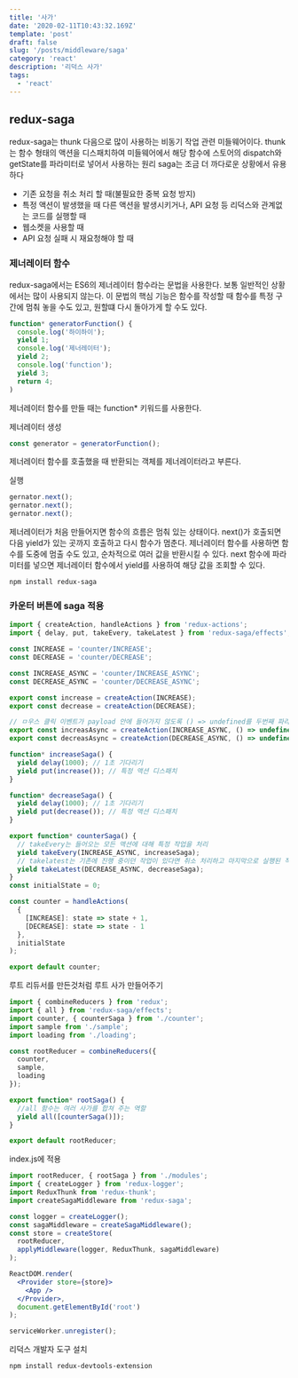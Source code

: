 ```yaml
---
title: '사가'
date: '2020-02-11T10:43:32.169Z'
template: 'post'
draft: false
slug: '/posts/middleware/saga'
category: 'react'
description: '리덕스 사가'
tags:
  - 'react'
---
```


## redux-saga

redux-saga는 thunk 다음으로 많이 사용하는 비동기 작업 관련 미들웨어이다. thunk는 함수 형태의 액션을 디스패치하여 미들웨어에서 해당 함수에 스토어의 dispatch와 getState를 파라미터로 넣어서 사용하는 원리
saga는 조금 더 까다로운 상황에서 유용하다

- 기존 요청을 취소 처리 할 때(불필요한 중복 요청 방지)
- 특정 액션이 발생했을 때 다른 액션을 발생시키거나, API 요청 등 리덕스와 관계없는 코드를 실행할 때
- 웹소켓을 사용할 때
- API 요청 실패 시 재요청해야 할 때

### 제너레이터 함수

redux-saga에서는 ES6의 제너레이터 함수라는 문법을 사용한다. 보통 일반적인 상황에서는 많이 사용되지 않는다.
이 문법의 핵심 기능은 함수를 작성할 때 함수를 특정 구간에 멈춰 놓을 수도 있고, 원할떄 다시 돌아가게 할 수도 있다.

```js
function* generatorFunction() {
  console.log('하이하이');
  yield 1;
  console.log('제너레이터');
  yield 2;
  console.log('function');
  yield 3;
  return 4;
)
```

제너레이터 함수를 만들 때는 function\* 키워드를 사용한다.

제너레이터 생성

```js
const generator = generatorFunction();
```

제너레이터 함수를 호출했을 때 반환되는 객체를 제너레이터라고 부른다.

실행

```js
gernator.next();
gernator.next();
gernator.next();
```

제너레이터가 처음 만들어지면 함수의 흐름은 멈춰 있는 상태이다. next()가 호출되면 다음 yield가 있는 곳까지 호출하고 다시 함수가 멈춘다. 제너레이터 함수를 사용하면 함수를 도중에 멈출 수도 있고, 순차적으로 여러 값을 반환시킬 수 있다. next 함수에 파라미터를 넣으면 제너레이터 함수에서 yield를 사용하여 해당 값을 조회할 수 있다.

```
npm install redux-saga
```

### 카운터 버튼에 saga 적용

```jsx
import { createAction, handleActions } from 'redux-actions';
import { delay, put, takeEvery, takeLatest } from 'redux-saga/effects';

const INCREASE = 'counter/INCREASE';
const DECREASE = 'counter/DECREASE';

const INCREASE_ASYNC = 'counter/INCREASE_ASYNC';
const DECREASE_ASYNC = 'counter/DECREASE_ASYNC';

export const increase = createAction(INCREASE);
export const decrease = createAction(DECREASE);

// ㅁ우스 클릭 이벤트가 payload 안에 들어가지 않도록 () => undefined를 두번째 파라미터로 넣어주기
export const increasAsync = createAction(INCREASE_ASYNC, () => undefined);
export const decreasAsync = createAction(DECREASE_ASYNC, () => undefined);

function* increaseSaga() {
  yield delay(1000); // 1초 기다리기
  yield put(increase()); // 특정 액션 디스패치
}

function* decreaseSaga() {
  yield delay(1000); // 1초 기다리기
  yield put(decrease()); // 특정 액션 디스패치
}

export function* counterSaga() {
  // takeEvery는 들어오는 모든 액션에 대해 특정 작업을 처리
  yield takeEvery(INCREASE_ASYNC, increaseSaga);
  // takelatest는 기존에 진행 중이던 작업이 있다면 취소 처리하고 마지막으로 실행된 작업만 수행
  yield takeLatest(DECREASE_ASYNC, decreaseSaga);
}
const initialState = 0;

const counter = handleActions(
  {
    [INCREASE]: state => state + 1,
    [DECREASE]: state => state - 1
  },
  initialState
);

export default counter;
```

루트 리듀서를 만든것처럼 루트 사가 만들어주기

```jsx
import { combineReducers } from 'redux';
import { all } from 'redux-saga/effects';
import counter, { counterSaga } from './counter';
import sample from './sample';
import loading from './loading';

const rootReducer = combineReducers({
  counter,
  sample,
  loading
});

export function* rootSaga() {
  //all 함수는 여러 사가를 합쳐 주는 역할
  yield all([counterSaga()]);
}

export default rootReducer;
```

index.js에 적용

```jsx
import rootReducer, { rootSaga } from './modules';
import { createLogger } from 'redux-logger';
import ReduxThunk from 'redux-thunk';
import createSagaMiddleware from 'redux-saga';

const logger = createLogger();
const sagaMiddleware = createSagaMiddleware();
const store = createStore(
  rootReducer,
  applyMiddleware(logger, ReduxThunk, sagaMiddleware)
);

ReactDOM.render(
  <Provider store={store}>
    <App />
  </Provider>,
  document.getElementById('root')
);

serviceWorker.unregister();
```

리덕스 개발자 도구 설치

```
npm install redux-devtools-extension
```
